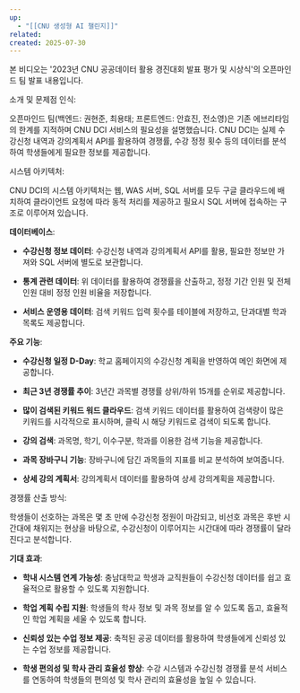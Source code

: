 ```yaml
---
up:
  - "[[CNU 생성형 AI 챌린지]]"
related: 
created: 2025-07-30
---
```

본 비디오는 '2023년 CNU 공공데이터 활용 경진대회 발표 평가 및 시상식'의 오픈마인드 팀 발표 내용입니다.

소개 및 문제점 인식:

오픈마인드 팀(백엔드: 권현준, 최용태; 프론트엔드: 안효진, 전소영)은 기존 에브리타임의 한계를 지적하며 CNU DCI 서비스의 필요성을 설명했습니다. CNU DCI는 실제 수강신청 내역과 강의계획서 API를 활용하여 경쟁률, 수강 정정 횟수 등의 데이터를 분석하여 학생들에게 필요한 정보를 제공합니다.

시스템 아키텍처:

CNU DCI의 시스템 아키텍처는 웹, WAS 서버, SQL 서버를 모두 구글 클라우드에 배치하여 클라이언트 요청에 따라 동적 처리를 제공하고 필요시 SQL 서버에 접속하는 구조로 이루어져 있습니다.

**데이터베이스**:

- **수강신청 정보 데이터**: 수강신청 내역과 강의계획서 API를 활용, 필요한 정보만 가져와 SQL 서버에 별도로 보관합니다.
    
- **통계 관련 데이터**: 위 데이터를 활용하여 경쟁률을 산출하고, 정정 기간 인원 및 전체 인원 대비 정정 인원 비율을 저장합니다.
    
- **서비스 운영용 데이터**: 검색 키워드 입력 횟수를 테이블에 저장하고, 단과대별 학과 목록도 제공합니다.
    

**주요 기능**:

- **수강신청 일정 D-Day**: 학교 홈페이지의 수강신청 계획을 반영하여 메인 화면에 제공합니다.
    
- **최근 3년 경쟁률 추이**: 3년간 과목별 경쟁률 상위/하위 15개를 순위로 제공합니다.
    
- **많이 검색된 키워드 워드 클라우드**: 검색 키워드 데이터를 활용하여 검색량이 많은 키워드를 시각적으로 표시하며, 클릭 시 해당 키워드로 검색이 되도록 합니다.
    
- **강의 검색**: 과목명, 학기, 이수구분, 학과를 이용한 검색 기능을 제공합니다.
    
- **과목 장바구니 기능**: 장바구니에 담긴 과목들의 지표를 비교 분석하여 보여줍니다.
    
- **상세 강의 계획서**: 강의계획서 데이터를 활용하여 상세 강의계획을 제공합니다.
    

경쟁률 산출 방식:

학생들이 선호하는 과목은 몇 초 만에 수강신청 정원이 마감되고, 비선호 과목은 후반 시간대에 채워지는 현상을 바탕으로, 수강신청이 이루어지는 시간대에 따라 경쟁률이 달라진다고 분석합니다.

**기대 효과**:

- **학내 시스템 연계 가능성**: 충남대학교 학생과 교직원들이 수강신청 데이터를 쉽고 효율적으로 활용할 수 있도록 지원합니다.
    
- **학업 계획 수립 지원**: 학생들의 학사 정보 및 과목 정보를 알 수 있도록 돕고, 효율적인 학업 계획을 세울 수 있도록 합니다.
    
- **신뢰성 있는 수업 정보 제공**: 축적된 공공 데이터를 활용하여 학생들에게 신뢰성 있는 수업 정보를 제공합니다.
    
- **학생 편의성 및 학사 관리 효율성 향상**: 수강 시스템과 수강신청 경쟁률 분석 서비스를 연동하여 학생들의 편의성 및 학사 관리의 효율성을 높일 수 있습니다.